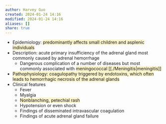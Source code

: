 ```yaml
---
author: Harvey Guo
created: 2024-01-24 14:16
modified: 2024-01-24 14:16
aliases: []
share: true
---
```


- Epidemiology: <span style="background:rgba(240, 200, 0, 0.2)">predominantly affects small children and asplenic individuals</span>
- Description: acute primary insufficiency of the adrenal gland most commonly caused by adrenal hemorrhage
	- Dangerous complication of a number of diseases but most commonly associated with <span style="background:rgba(240, 200, 0, 0.2)">meningococcal [[./Meningitis|meningitis]]</span>
- <span style="background:rgba(240, 200, 0, 0.2)">Pathophysiology: coagulopathy triggered by endotoxins, which often leads to hemorrhagic necrosis of the adrenal glands</span>
- Clinical features
	- Fever
	- Myalgia
	- <span style="background:rgba(240, 200, 0, 0.2)">Nonblanching, petechial rash</span>
	- Hypotension or even shock
	- Findings of disseminated intravascular coagulation
	- Findings of acute adrenal gland failure

